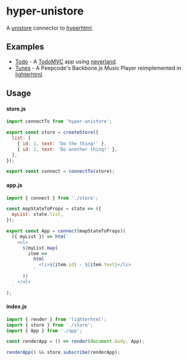 # hyper-unistore

A [unistore](https://github.com/developit/unistore) connector to [hyperhtml](https://github.com/WebReflection/hyperhtml).

## Examples

- [Todo](https://codesandbox.io/s/todonever-13y11xkrkj) - A [TodoMVC](http://todomvc.com/) app using [neverland](https://github.com/WebReflection/neverland).
- [Tunes](https://codesandbox.io/s/5zlnjwyz8l) - A Peepcode's Backbone.js Music Player reimplemented in [lighterhtml](https://github.com/WebReflection/lighterhtml).

## Usage

#### store.js

```javascript
import connectTo from 'hyper-unistore';

export const store = createStore({
  list: [
    { id: 1, text: 'Do the thing!' },
    { id: 2, text: 'Do another thing!' },
  ],
});

export const connect = connectTo(store);
```

#### app.js

```javascript
import { connect } from './store';

const mapStateToProps = state => ({
  myList: state.list,
});

export const App = connect(mapStateToProps)(
  ({ myList }) => html`
    <ul>
      ${myList.map(
        item =>
          html`
            <li>${item.id} - ${item.text}</li>
          `
      )}
    </ul>
  `
);
```

#### index.js

```javascript
import { render } from 'lighterhtml';
import { store } from './store';
import { App } from './app';

const renderApp = () => render(document.body, App);

renderApp() && store.subscribe(renderApp);
```
